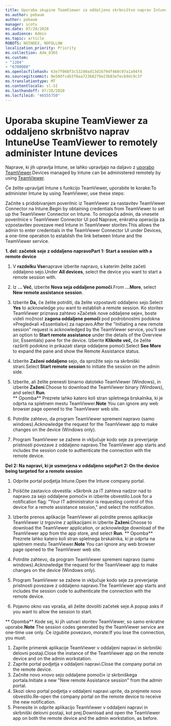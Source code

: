 ```yaml
---
title: Uporaba skupine TeamViewer za oddaljeno skrbništvo naprav Intune
ms.author: pebaum
author: pebaum
manager: scotv
ms.date: 07/28/2020
ms.audience: Admin
ms.topic: article
ROBOTS: NOINDEX, NOFOLLOW
localization_priority: Priority
ms.collection: Adm_O365
ms.custom:
- "1284"
- "6700008"
ms.openlocfilehash: 63e7f068f3c53240ad13d1679df460c97a1a94f4
ms.sourcegitcommit: 0e50dfcdb3f6aa72368279e23b83efecb9dc9c3f
ms.translationtype: MT
ms.contentlocale: sl-SI
ms.lasthandoff: 07/28/2020
ms.locfileid: "46555750"
---
```

# <a name="use-teamviewer-to-remotely-administer-intune-devices"></a><span data-ttu-id="a7776-102">Uporaba skupine TeamViewer za oddaljeno skrbništvo naprav Intune</span><span class="sxs-lookup"><span data-stu-id="a7776-102">Use TeamViewer to remotely administer Intune devices</span></span>

<span data-ttu-id="a7776-103">Naprave, ki jih upravlja Intune, se lahko upravljajo na daljavo z [uporabo TeamViewer](https://www.teamviewer.com/).</span><span class="sxs-lookup"><span data-stu-id="a7776-103">Devices managed by Intune can be administered remotely by using [TeamViewer](https://www.teamviewer.com/).</span></span>

<span data-ttu-id="a7776-104">Če želite upravljati Intune s funkcijo TeamViewer, uporabite te korake:</span><span class="sxs-lookup"><span data-stu-id="a7776-104">To administer Intune by using TeamViewer, use these steps:</span></span> 

<span data-ttu-id="a7776-105">Začnite s pridobivanjem poverilnic iz TeamViewer za nastavitev TeamViewer Connector na Intune.</span><span class="sxs-lookup"><span data-stu-id="a7776-105">Begin by obtaining credentials from TeamViewer to set up the TeamViewer Connector on Intune.</span></span> <span data-ttu-id="a7776-106">To omogoča admin, da vnesete poverilnice v TeamViewer Connector UI pod Naprave, enkratna operacija za vzpostavitev povezave med Intune in TeamViewer storitev.</span><span class="sxs-lookup"><span data-stu-id="a7776-106">This allows the admin to enter credentials in the TeamViewer Connector UI under Devices, a one-time operation to establish the link between Intune and the TeamViewer service.</span></span>

<span data-ttu-id="a7776-107">**1. del: začetek seje z oddaljeno napravo**</span><span class="sxs-lookup"><span data-stu-id="a7776-107">**Part 1: Start a session with a remote device**</span></span>

1. <span data-ttu-id="a7776-108">V **razdelku Vse**naprave izberite napravo, s katerim želite začeti oddaljeno sejo.</span><span class="sxs-lookup"><span data-stu-id="a7776-108">Under **All devices**, select the device you want to start a remote session with.</span></span>
2. <span data-ttu-id="a7776-109">Iz **... Več**, izberite **Nova seja oddaljene pomoči**.</span><span class="sxs-lookup"><span data-stu-id="a7776-109">From  **…More**, select **New remote assistance session**.</span></span>
3. <span data-ttu-id="a7776-110">Izberite **Da,** če želite potrditi, da želite vzpostaviti oddaljeno sejo.</span><span class="sxs-lookup"><span data-stu-id="a7776-110">Select **Yes** to acknowledge you want to establish a remote session.</span></span>
    <span data-ttu-id="a7776-111">Ko storitev TeamViewer priznava zahtevo »Začetek nove oddaljene seje«, boste videli možnost **zagona oddaljene pomoči** pod podrobnostmi podokna »Pregled«ali »Essentials«) za napravo.</span><span class="sxs-lookup"><span data-stu-id="a7776-111">After the "Initiating a new remote session" request is acknowledged by the TeamViewer service, you'll see an option to **Start remote assistance** under the details of the Overview (or, Essentials) pane for the device.</span></span> <span data-ttu-id="a7776-112">Izberite **Kliknite več,** če želite razširiti podokno in prikazati stanje oddaljene pomoči.</span><span class="sxs-lookup"><span data-stu-id="a7776-112">Select **See More** to expand the pane and show the Remote Assistance status.</span></span>
4. <span data-ttu-id="a7776-113">Izberite **Zaženi oddaljeno** sejo, da sprožite sejo na skrbniški strani.</span><span class="sxs-lookup"><span data-stu-id="a7776-113">Select **Start remote session** to initiate the session on the admin side.</span></span>
5. <span data-ttu-id="a7776-114">Izberite, ali želite prenesti binarno datoteko TeamViewer (Windows), in izberite **Zaženi**.</span><span class="sxs-lookup"><span data-stu-id="a7776-114">Choose to download the TeamViewer binary (Windows), and select **Run**.</span></span><br/>
    <span data-ttu-id="a7776-115">\*\* Opomba\*\* Prezrete lahko katero koli stran spletnega brskalnika, ki je odprta na spletnem mestu TeamViewer.</span><span class="sxs-lookup"><span data-stu-id="a7776-115">**Note** You can ignore any web browser page opened to the TeamViewer web site.</span></span>

6. <span data-ttu-id="a7776-116">Potrdite zahtevo, da program TeamViewer spremeni napravo (samo windows).</span><span class="sxs-lookup"><span data-stu-id="a7776-116">Acknowledge the request for the TeamViewer app to make changes on the device (Windows only).</span></span>
7. <span data-ttu-id="a7776-117">Program TeamViewer se zažene in vključuje kodo seje za preverjanje pristnosti povezave z oddaljeno napravo.</span><span class="sxs-lookup"><span data-stu-id="a7776-117">The TeamViewer app starts and includes the session code to authenticate the connection with the remote device.</span></span>

<span data-ttu-id="a7776-118">**Del 2: Na napravi, ki je usmerjena v oddaljeno sejo**</span><span class="sxs-lookup"><span data-stu-id="a7776-118">**Part 2: On the device being targeted for a remote session**</span></span>

1. <span data-ttu-id="a7776-119">Odprite portal podjetja Intune.</span><span class="sxs-lookup"><span data-stu-id="a7776-119">Open the Intune company portal.</span></span>
2. <span data-ttu-id="a7776-120">Poiščite zastavico obvestila: »Skrbnik za IT zahteva nadzor nad to napravo za sejo oddaljene pomoči« in izberite obvestilo.</span><span class="sxs-lookup"><span data-stu-id="a7776-120">Look for a notification flag: "Your IT administrator is requesting control of this device for a remote assistance session," and select the notification.</span></span>
3. <span data-ttu-id="a7776-121">Izberite prenos aplikacije TeamViewer ali potrdite prenos aplikacije TeamViewer iz trgovine z aplikacijami in izberite **Zaženi**.</span><span class="sxs-lookup"><span data-stu-id="a7776-121">Choose to download the TeamViewer application, or acknowledge download of the TeamViewer app from the app store, and select **Run**.</span></span>
    <span data-ttu-id="a7776-122">\*\* Opomba\*\* Prezrete lahko katero koli stran spletnega brskalnika, ki je odprta na spletnem mestu TeamViewer.</span><span class="sxs-lookup"><span data-stu-id="a7776-122">**Note** You can ignore any web browser page opened to the TeamViewer web site.</span></span>

4. <span data-ttu-id="a7776-123">Potrdite zahtevo, da program TeamViewer spremeni napravo (samo windows).</span><span class="sxs-lookup"><span data-stu-id="a7776-123">Acknowledge the request for the TeamViewer app to make changes on the device (Windows only).</span></span>
5. <span data-ttu-id="a7776-124">Program TeamViewer se zažene in vključuje kodo seje za preverjanje pristnosti povezave z oddaljeno napravo.</span><span class="sxs-lookup"><span data-stu-id="a7776-124">The TeamViewer app starts and includes the session code to authenticate the connection with the remote device.</span></span>
6. <span data-ttu-id="a7776-125">Pojavno okno vas vpraša, ali želite dovoliti začetek seje.</span><span class="sxs-lookup"><span data-stu-id="a7776-125">A popup asks if you want to allow the session to start.</span></span>

<span data-ttu-id="a7776-126">\*\* Opomba\*\* Kode sej, ki jih ustvari storitev TeamViewer, so samo enkratne uporabe.</span><span class="sxs-lookup"><span data-stu-id="a7776-126">**Note** The session codes generated by the TeamViewer service are one-time use only.</span></span> <span data-ttu-id="a7776-127">Če izgubite povezavo, morate:</span><span class="sxs-lookup"><span data-stu-id="a7776-127">If you lose the connection, you must:</span></span>

1. <span data-ttu-id="a7776-128">Zaprite primerek aplikacije TeamViewer v oddaljeni napravi in skrbniški delovni postaji.</span><span class="sxs-lookup"><span data-stu-id="a7776-128">Close the instance of the TeamViewer app on the remote device and on the admin workstation.</span></span>
2. <span data-ttu-id="a7776-129">Zaprite portal podjetja v oddaljeni napravi.</span><span class="sxs-lookup"><span data-stu-id="a7776-129">Close the company portal on the remote device.</span></span>
3. <span data-ttu-id="a7776-130">Začnite novo »novo sejo oddaljene pomoči« iz skrbniškega portala.</span><span class="sxs-lookup"><span data-stu-id="a7776-130">Initiate a new "New remote Assistance session" from the admin portal.</span></span>
4. <span data-ttu-id="a7776-131">Skozi okno portal podjetja v oddaljeni napravi uprite, da prejmete novo obvestilo.</span><span class="sxs-lookup"><span data-stu-id="a7776-131">Re-open the company portal on the remote device to receive the new notification.</span></span>
5. <span data-ttu-id="a7776-132">Prenesite in odprite aplikacijo TeamViewer v oddaljeni napravi in skrbniški delovni postaji, kot prej.</span><span class="sxs-lookup"><span data-stu-id="a7776-132">Download and open the TeamViewer app on both the remote device and the admin workstation, as before.</span></span>